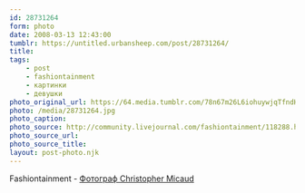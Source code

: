 ```yaml
---
id: 28731264
form: photo
date: 2008-03-13 12:43:00
tumblr: https://untitled.urbansheep.com/post/28731264/
title:
tags:
    - post
    - fashiontainment
    - картинки
    - девушки
photo_original_url: https://64.media.tumblr.com/78n67m26L6iohuywjqTfndHt_1280.jpg
photo: /media/28731264.jpg
photo_caption: 
photo_source: http://community.livejournal.com/fashiontainment/118288.html
photo_source_url:
photo_source_title:
layout: post-photo.njk
---
```


<p>Fashiontainment - <a href="http://community.livejournal.com/fashiontainment/118288.html">Фотограф Christopher Micaud</a></p>
